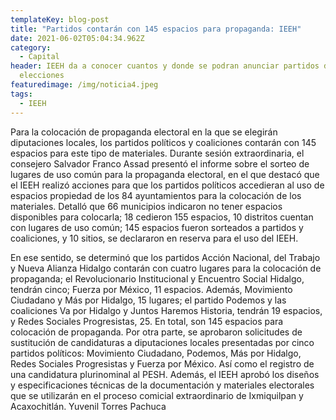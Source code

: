 ```yaml
---
templateKey: blog-post
title: "Partidos contarán con 145 espacios para propaganda: IEEH"
date: 2021-06-02T05:04:34.962Z
category:
  - Capital
header: IEEH da a conocer cuantos y donde se podran anunciar partidos durante
  elecciones
featuredimage: /img/noticia4.jpeg
tags:
  - IEEH
---
```

Para la colocación de propaganda electoral en la que se elegirán diputaciones locales, los partidos políticos y coaliciones contarán con 145 espacios para este tipo de materiales. Durante sesión extraordinaria, el consejero Salvador Franco Assad presentó el informe sobre el sorteo de lugares de uso común para la propaganda electoral, en el que destacó que el IEEH realizó acciones para que los partidos políticos accedieran al uso de espacios propiedad de los 84 ayuntamientos para la colocación de los materiales. Detalló que 66 municipios indicaron no tener espacios disponibles para colocarla; 18 cedieron 155 espacios, 10 distritos cuentan con lugares de uso común; 145 espacios fueron sorteados a partidos y coaliciones, y 10 sitios, se declararon en reserva para el uso del IEEH.

En ese sentido, se determinó que los partidos Acción Nacional, del Trabajo y Nueva Alianza Hidalgo contarán con cuatro lugares para la colocación de propaganda; el Revolucionario Institucional y Encuentro Social Hidalgo, tendrán cinco; Fuerza por México, 11 espacios.
Además, Movimiento Ciudadano y Más por Hidalgo, 15 lugares; el partido Podemos y las coaliciones Va por Hidalgo y Juntos Haremos Historia, tendrán 19 espacios, y Redes Sociales Progresistas, 25. En total, son 145 espacios para colocación de propaganda. Por otra parte, se aprobaron solicitudes de sustitución de candidaturas a diputaciones locales presentadas por cinco partidos políticos: Movimiento Ciudadano, Podemos, Más por Hidalgo, Redes Sociales Progresistas y Fuerza por México. Así como el registro de una candidatura plurinominal al PESH. Además, el IEEH aprobó los diseños y especificaciones técnicas de la documentación y materiales electorales que se utilizarán en el proceso comicial extraordinario de Ixmiquilpan y Acaxochitlán. Yuvenil Torres Pachuca
